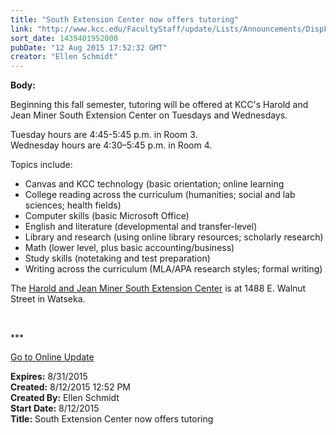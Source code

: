 ```yaml
---
title: "South Extension Center now offers tutoring"
link: "http://www.kcc.edu/FacultyStaff/update/Lists/Announcements/DispForm.aspx?ID=2000"
sort_date: 1439401952000
pubDate: "12 Aug 2015 17:52:32 GMT"
creator: "Ellen Schmidt"
---
```


<div><b>Body:</b> <div class="ExternalClassDB6653BF65844B63BB4EB1E1D1B6A1DD"><p>​Beginning this fall semester, tutoring will be offered at KCC's Harold and Jean Miner South Extension Center on Tuesdays and Wednesdays.</p>
<p>Tuesday hours are 4:45-5:45 p.m. in Room 3.<br />Wednesday hours are 4:30–5:45 p.m. in Room 4.</p>
<p>Topics include:</p>
<ul><li>Canvas and KCC technology (basic orientation; online learning</li>
<li>College reading across the curriculum (humanities; social and lab sciences; health fields)</li>
<li>Computer skills (basic Microsoft Office)</li>
<li>English and literature (developmental and transfer-level)</li>
<li>Library and research (using online library resources; scholarly research)</li>
<li>Math (lower level, plus basic accounting/business)</li>
<li>Study skills (notetaking and test preparation)</li>
<li>Writing across the curriculum (MLA/APA research styles; formal writing)</li></ul>
<p>The <a href="/sec">Harold and Jean Miner South Extension Center</a> is at 1488 E. Walnut Street in Watseka.</p>
<p> </p>
<p>***</p>
<p><a href="/update">Go to Online Update</a></p></div></div>
<div><b>Expires:</b> 8/31/2015</div>
<div><b>Created:</b> 8/12/2015 12:52 PM</div>
<div><b>Created By:</b> Ellen Schmidt</div>
<div><b>Start Date:</b> 8/12/2015</div>
<div><b>Title:</b> South Extension Center now offers tutoring</div>
